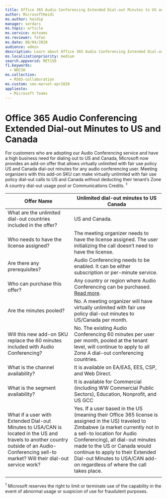```yaml
---
title: Office 365 Audio Conferencing Extended Dial-out Minutes to US and Canada
author: MicrosoftHeidi
ms.author: heidip
manager: serdars
ms.topic: article
ms.service: msteams
ms.reviewer: fafan
ms.date: 08/04/2020
audience: admin
description: Learn about Office 365 Audio Conferencing Extended Dial-out Minutes to US and Canada.
ms.localizationpriority: medium
search.appverid: MET150
f1.keywords:
  - NOCSH
ms.collection: 
  - M365-collaboration
ms.custom: seo-marvel-apr2020
appliesto: 
  - Microsoft Teams
---
```


# Office 365 Audio Conferencing Extended Dial-out Minutes to US and Canada

For customers who are adopting our Audio Conferencing service and have a high business need for dialing out to US and Canada, Microsoft now provides an add-on offer that allows virtually unlimited with fair use policy US and Canada dial-out minutes for any audio conferencing user. Meeting organizers with this add-on SKU can make virtually unlimited with fair use policy dial-out calls to US and Canada without deducting their tenant’s Zone A country dial-out usage pool or Communications Credits. <sup>1</sup>

|Offer Name | Unlimited dial-out minutes to US Canada |
|-----|------|
| What are the unlimited dial-out countries included in the offer?| US and Canada.|
| Who needs to have the license assigned? | The meeting organizer needs to have the license assigned. The user initializing the call doesn’t need to have the license. |
| Are there any prerequisites? | Audio Conferencing needs to be enabled. It can be either subscription or per-minute service.|
| Who can purchase this offer? | Any country or region where Audio Conferencing can be purchased. [Read more](country-and-region-availability-for-audio-conferencing-and-calling-plans/country-and-region-availability-for-audio-conferencing-and-calling-plans.md).|
| Are the minutes pooled?  |No. A meeting organizer will have virtually unlimited with fair use policy dial-out minutes to US/Canada per month. |
| Will this new add-on SKU replace the 60 minutes included with Audio Conferencing? | No. The existing Audio Conferencing 60 minutes per user per month, pooled at the tenant level, will continue to apply to all Zone A dial-out conferencing countries.|
| What is the channel availability?  | It is available on EA/EAS, EES, CSP, and Web Direct.  |
| What is the segment availability? | It is available for Commercial (including WW Commercial Public Sectors), Education, Nonprofit, and US GCC |
| What if a user with Extended Dial-out Minutes to USA/CAN is located in the US and travels to another country outside of an Audio-Conferencing sell-to market? Will their dial-out service work? | Yes. If a user based in the US (meaning their Office 365 license is assigned in the US) traveled to Zimbabwe (a market currently not in a sell-to location for Audio Conferencing), all dial-out minutes made to the US or Canada would continue to apply to their Extended Dial-out Minutes to USA/CAN add-on regardless of where the call takes place. |
|||

<sup>1</sup> Microsoft reserves the right to limit or terminate use of the capability in the event of abnormal usage or suspicion of use for fraudulent purposes.
